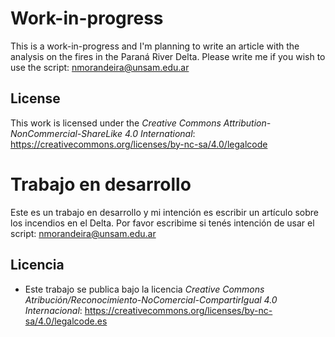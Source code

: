 # Work-in-progress
This is a work-in-progress and I'm planning to write an article with the analysis on the fires in the Paraná River Delta. Please write me if you wish to use the script: nmorandeira@unsam.edu.ar

## License
This work is licensed under the _Creative Commons Attribution-NonCommercial-ShareLike 4.0 International_: https://creativecommons.org/licenses/by-nc-sa/4.0/legalcode


# Trabajo en desarrollo
Este es un trabajo en desarrollo y mi intención es escribir un artículo sobre los incendios en el Delta. Por favor escribime si tenés intención de usar el script: nmorandeira@unsam.edu.ar

## Licencia
- Este trabajo se publica bajo la licencia _Creative Commons Atribución/Reconocimiento-NoComercial-CompartirIgual 4.0 Internacional_: https://creativecommons.org/licenses/by-nc-sa/4.0/legalcode.es
